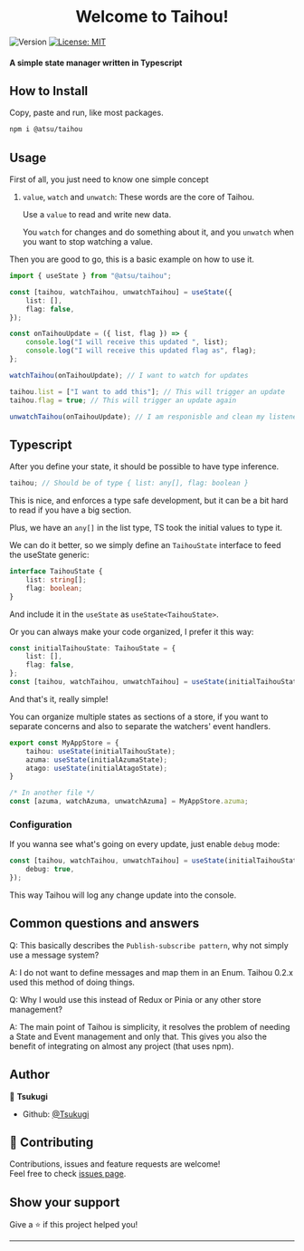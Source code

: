 <h1 align="center">Welcome to Taihou!</h1>
<p>
  <img alt="Version" src="https://img.shields.io/badge/version-0.2.0-blue.svg?cacheSeconds=2592000" />
  <a href="#" target="_blank">
    <img alt="License: MIT" src="https://img.shields.io/badge/License-MIT-yellow.svg" />
  </a>
</p>

#### A simple state manager written in Typescript

## How to Install

Copy, paste and run, like most packages.

```sh
npm i @atsu/taihou
```

## Usage

First of all, you just need to know one simple concept

1. `value`, `watch` and `unwatch`: These words are the core of Taihou.

    Use a `value` to read and write new data.

    You `watch` for changes and do something about it, and you `unwatch` when you want to stop watching a value.

Then you are good to go, this is a basic example on how to use it.

```ts
import { useState } from "@atsu/taihou";

const [taihou, watchTaihou, unwatchTaihou] = useState({
    list: [],
    flag: false,
});

const onTaihouUpdate = ({ list, flag }) => {
    console.log("I will receive this updated ", list);
    console.log("I will receive this updated flag as", flag);
};

watchTaihou(onTaihouUpdate); // I want to watch for updates

taihou.list = ["I want to add this"]; // This will trigger an update
taihou.flag = true; // This will trigger an update again

unwatchTaihou(onTaihouUpdate); // I am responisble and clean my listeners
```

## Typescript

After you define your state, it should be possible to have type inference.

```ts
taihou; // Should be of type { list: any[], flag: boolean }
```

This is nice, and enforces a type safe development, but it can be a bit hard to read if you have a big section.

Plus, we have an `any[]` in the list type, TS took the initial values to type it.

We can do it better, so we simply define an `TaihouState` interface to feed the useState generic:

```ts
interface TaihouState {
    list: string[];
    flag: boolean;
}
```

And include it in the `useState` as `useState<TaihouState>`.

Or you can always make your code organized, I prefer it this way:

```ts
const initialTaihouState: TaihouState = {
    list: [],
    flag: false,
};
const [taihou, watchTaihou, unwatchTaihou] = useState(initialTaihouState);
```

And that's it, really simple!

You can organize multiple states as sections of a store, if you want to separate concerns and also to separate the watchers' event handlers.

```ts
export const MyAppStore = {
    taihou: useState(initialTaihouState);
    azuma: useState(initialAzumaState);
    atago: useState(initialAtagoState);
}
```

```ts
/* In another file */
const [azuma, watchAzuma, unwatchAzuma] = MyAppStore.azuma;
```

### Configuration

If you wanna see what's going on every update, just enable `debug` mode:

```ts
const [taihou, watchTaihou, unwatchTaihou] = useState(initialTaihouState, {
    debug: true,
});
```

This way Taihou will log any change update into the console.

## Common questions and answers

Q: This basically describes the `Publish-subscribe pattern`, why not simply use a message system?

A: I do not want to define messages and map them in an Enum. Taihou 0.2.x used this method of doing things.

Q: Why I would use this instead of Redux or Pinia or any other store management?

A: The main point of Taihou is simplicity, it resolves the problem of needing a State and Event management and only that.
This gives you also the benefit of integrating on almost any project (that uses npm).

## Author

👤 **Tsukugi**

-   Github: [@Tsukugi](https://github.com/Tsukugi)

## 🤝 Contributing

Contributions, issues and feature requests are welcome!<br />Feel free to check [issues page](https://github.com/Tsukugi/Taihou/issues).

## Show your support

Give a ⭐️ if this project helped you!

---
